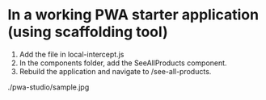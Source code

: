 # In a working PWA starter application (using scaffolding tool)

1. Add the file in local-intercept.js <br/>
2. In the components folder, add the SeeAllProducts component. <br/>
3. Rebuild the application and navigate to /see-all-products.<br/>


./pwa-studio/sample.jpg
